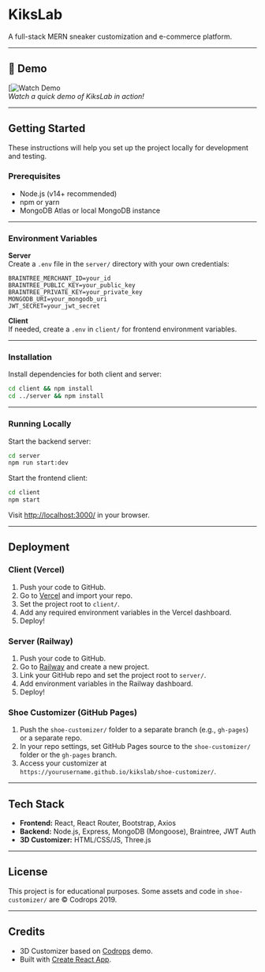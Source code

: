# KiksLab

A full-stack MERN sneaker customization and e-commerce platform.

---

## 🚀 Demo

[![Watch Demo](https://youtu.be/ocie1_RSzZQ)  
*Watch a quick demo of KiksLab in action!*

---

## Getting Started

These instructions will help you set up the project locally for development and testing.

### Prerequisites

- Node.js (v14+ recommended)
- npm or yarn
- MongoDB Atlas or local MongoDB instance

---

### Environment Variables

**Server**  
Create a `.env` file in the `server/` directory with your own credentials:

```
BRAINTREE_MERCHANT_ID=your_id
BRAINTREE_PUBLIC_KEY=your_public_key
BRAINTREE_PRIVATE_KEY=your_private_key
MONGODB_URI=your_mongodb_uri
JWT_SECRET=your_jwt_secret
```

**Client**  
If needed, create a `.env` in `client/` for frontend environment variables.

---

### Installation

Install dependencies for both client and server:

```sh
cd client && npm install
cd ../server && npm install
```

---

### Running Locally

Start the backend server:

```sh
cd server
npm run start:dev
```

Start the frontend client:

```sh
cd client
npm start
```

Visit [http://localhost:3000/](http://localhost:3000/) in your browser.

---

## Deployment

### Client (Vercel)

1. Push your code to GitHub.
2. Go to [Vercel](https://vercel.com/) and import your repo.
3. Set the project root to `client/`.
4. Add any required environment variables in the Vercel dashboard.
5. Deploy!

### Server (Railway)

1. Push your code to GitHub.
2. Go to [Railway](https://railway.app/) and create a new project.
3. Link your GitHub repo and set the project root to `server/`.
4. Add environment variables in the Railway dashboard.
5. Deploy!

### Shoe Customizer (GitHub Pages)

1. Push the `shoe-customizer/` folder to a separate branch (e.g., `gh-pages`) or a separate repo.
2. In your repo settings, set GitHub Pages source to the `shoe-customizer/` folder or the `gh-pages` branch.
3. Access your customizer at `https://yourusername.github.io/kikslab/shoe-customizer/`.

---

## Tech Stack

- **Frontend:** React, React Router, Bootstrap, Axios
- **Backend:** Node.js, Express, MongoDB (Mongoose), Braintree, JWT Auth
- **3D Customizer:** HTML/CSS/JS, Three.js

---

## License

This project is for educational purposes. Some assets and code in `shoe-customizer/` are © Codrops 2019.

---

## Credits

- 3D Customizer based on [Codrops](http://www.codrops.com) demo.
- Built with [Create React App](https://github.com/facebook/create-react-app).


